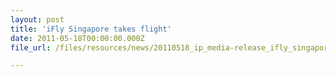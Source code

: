 ```yaml
---
layout: post
title: 'iFly Singapore takes flight'
date: 2011-05-18T00:00:00.000Z
file_url: /files/resources/news/20110518_ip_media-release_ifly_singapore_takes_flight.pdf

---
```


